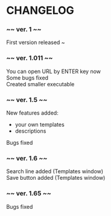 # CHANGELOG

### ~~ ver. 1 ~~

First version released ~

### ~~ ver. 1.011 ~~

You can open URL by ENTER key now <br />
Some bugs fixed <br />
Created smaller executable

### ~~ ver. 1.5 ~~

New features added: <br />
<ul>
<li>your own templates</li>
<li>descriptions</li>
</ul>    
Bugs fixed

### ~~ ver. 1.6 ~~

Search line added (Templates window) <br />
Save button added (Templates window) <br />

### ~~ ver. 1.65 ~~

Bugs fixed